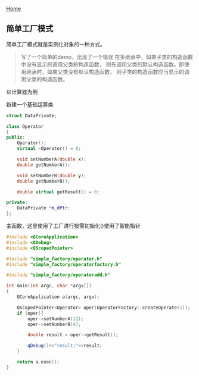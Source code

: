 [Home](../README.md)

## 简单工厂模式

简单工厂模式就是实例化对象的一种方式。

>写了一个简单的demo，出现了一个错误
在多继承中，如果子类的构造函数中没有显示的调用父类的构造函数，
则先调用父类的默认构造函数。即使用继承时，如果父类没有默认构造函数，
则子类的构造函数应当显示的调用父类的构造函数。

以计算器为例

新建一个基础运算类

```C++
struct DataPrivate;

class Operator
{
public:
    Operator();
    virtual ~Operator() = 0;

    void setNumberA(double x);
    double getNumberA();

    void setNumberB(double y);
    double getNumberB();

    double virtual getResult() = 0;

private:
    DataPrivate *m_dPtr;
};
```

主函数，这里使用了工厂进行按需初始化()使用了智能指针
```C++
#include <QCoreApplication>
#include <QDebug>
#include <QScopedPointer>

#include "simple_factory/operator.h"
#include "simple_factory/operatorfactory.h"

#include "simple_factory/operatoradd.h"

int main(int argc, char *argv[])
{
    QCoreApplication a(argc, argv);

    QScopedPointer<Operator> oper(OperatorFactory::createOperate(1));
    if (oper){
        oper->setNumberA(12);
        oper->setNumberB(4);

        double result = oper->getResult();

        qDebug()<<"result:"<<result;
    }

    return a.exec();
}
```